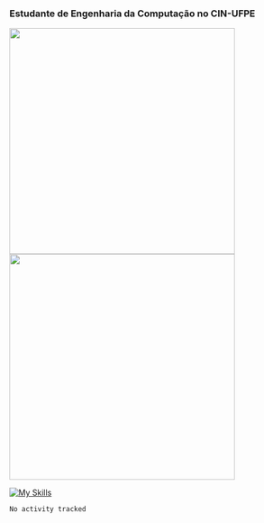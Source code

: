 
### Estudante de Engenharia da Computação no CIN-UFPE
<div>
      <img width=400 src="https://github-readme-stats.vercel.app/api?username=Zed201&show_icons=true&theme=tokyonight" />
      <img width=400 src='https://leetcode.card.workers.dev/Zed201?theme=nord&font=baloo&extension=null' />
</div>


[![My Skills](https://skillicons.dev/icons?i=c,cpp,py,java,neovim&theme=dark)](https://skillicons.dev)

 <!--START_SECTION:waka-->

```txt
No activity tracked
```

<!--END_SECTION:waka-->
